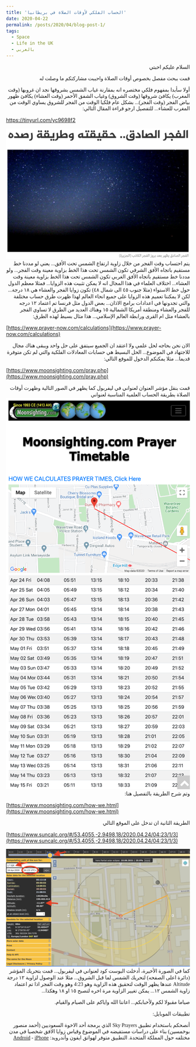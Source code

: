 ```yaml
---
title: 'الحساب الفلكي لأوقات الصلاة في بريطانيا'
date: 2020-04-22
permalink: /posts/2020/04/blog-post-1/
tags:
  - Space
  - Life in the UK
  - بالعربي
---
```

<div dir="rtl"><span style="font-family:Tahoma;">
السلام عليكم احبتي


قمت ببحث مفصل بخصوص أوقات الصلاة واحببت مشاركتكم ما وصلت له


أولا سأبدا بمفهوم فلكي مختصره انه بمقارنة غياب الشمس بشروقها نجد ان غروبها (وقت المغرب) يكافئ شروقها (وقت الشروق) وغياب الشفق الأحمر (وقت العشاء) يكافئ ظهور بياض الفجر (وقت الفجر)... بشكل عام فلكيا الوقت من الفجر للشروق يساوي الوقت من المغرب للعشاء... للتفصيل ارجو قراءة المقال التالي:

</span></div>

<https://tinyurl.com/yc9698f2>

<img src='/images/Aljazeera.png'>


<div dir="rtl"><span style="font-family:Tahoma;">
يتم احتساب وقت الفجر من خلال زاوية ارتفاع الشمس تحت الأفق... يعني لو مددنا خط مستقيم باتجاه الأفق الشرقي تكون الشمس تحت هذا الخط بزاوية معينة وقت الفجر... ولو مددنا خط مستقيم باتجاه الأفق الغربي تكون الشمس تحت هذا الخط بزاوية معينة وقت العشاء... اختلاف العلماء في هذا المجال انه لا يمكن تثبيت هذه الزوايا... فمثلا معظم الدول حول خط الاستواء (مثلا جنوب ٤٥ الى شمال ٤٨) تكون زوايا الفجر والعشاء هي ١٨ درجة... لكن لا يمكننا تعميم هذه الزوايا على جميع انحاء العالم لهذا ظهرت طرق حساب مختلفة والتي تجدونها في اعدادات برامج الاذان... بعض الدول مثل فرنسا تم اعتماد ١٢ درجه للفجر والعشاء ومنطقة أمريكا الشمالية ١٥ وهناك العديد من الطرق لا تساوي الفجر بالعشاء مثل ام القرى ورابطة العالم الإسلامي... هذا مثال بسيط لهذه الطرق:

</span></div>


[https://www.prayer-now.com/calculations](https://www.prayer-now.com/calculations)


<div dir="rtl"><span style="font-family:Tahoma;">
الان نحن بحاجه لحل علمي ولا اعتقد ان الجميع سيتفق على حل واحد ويبقى هناك مجال للاجتهاد في الموضوع... الحل البسيط هي حسابات المعادلات الفلكية والتي لم تكن متوفرة قديما... مثلا يمكنكم الدخول للموقع التالي:
</span></div>


[https://www.moonsighting.com/pray.php](https://www.moonsighting.com/pray.php)


<div dir="rtl"><span style="font-family:Tahoma;">
قمت بنقل مؤشر العنوان لعنواني في ليفربول كما يظهر في الصور التالية وظهرت أوقات الصلاة بطريقة الحساب العلمية المناسبة لعنواني 
</span></div>


<img src='/images/moonsighting.png'>


<img src='/images/moonsighting2.png'>

<div dir="rtl"><span style="font-family:Tahoma;">
وتم شرح الطريقة بالتفصيل هنا:
</span></div>


[https://www.moonsighting.com/how-we.html](https://www.moonsighting.com/how-we.html)


<div dir="rtl"><span style="font-family:Tahoma;">
الطريقة الثانية ان تدخل على الموقع التالي
</span></div>


[https://www.suncalc.org/#/53.4055,-2.9498,18/2020.04.24/04:23/1/3](https://www.suncalc.org/#/53.4055,-2.9498,18/2020.04.24/04:23/1/3)


<img src='/images/suncalc.png'>


<div dir="rtl"><span style="font-family:Tahoma;">
كما في الصورة الأخيرة، أدخلت البوست كود لعنواني في ليفربول... قمت بتحريك المؤشر (دائرة اعلى الصفحه)  لتحريك الشمس لما قبل الشروق... مثلا عند الوصول لزاوية ١٢ درجة Altitude عندها يظهر الوقت لتحقيق هذه الزاوية وهو 4:23 وهو وقت الفجر اذا تم اعتماد زاوية الشمس ١٢... يمكن تغيير الزاوية مرة اخره لتصبح ١٥ او ١٨ وهكذا...

صياما مقبولا لكم ولأحبابكم... اعاننا الله واياكم على الصيام والقيام.
</span></div>


<div dir="rtl"><span style="font-family:Tahoma;">
تطبيقات الموبايل:

أنصحكم باستخدام تطبيق Sky Prayers الذي برمجة أحد الاخوة السعوديين (أحمد منصور بوخمسين) بناء على دراسات مستفيضه في الموضوع وقياس زوايا الافق شخصيا في مدن مختلفه حول المملكة المتحدة.
التطبيق متوفر لهواتق ايفون وأندرويد:
[Android](https://play.google.com/store/apps/details?id=com.techiapps.skyprayers&hl=en&gl=US) -
[iPhone](https://apps.apple.com/gb/app/sky-prayers/id439409680?platform=iphone)

</span></div>
